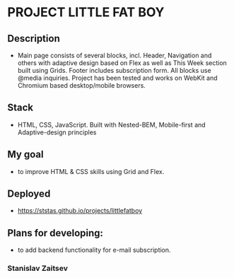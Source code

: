 # PROJECT LITTLE FAT BOY

## Description
  * Main page consists of several blocks, incl. Header, Navigation and others with adaptive design based on Flex as well as This Week section   built using Grids. Footer includes subscription form. All blocks use @media inquiries. Project has been tested and works on WebKit and Chromium based desktop/mobile browsers.

## Stack
 * HTML, CSS, JavaScript. Built with Nested-BEM, Mobile-first and Adaptive-design principles

## My goal
 * to improve HTML & CSS skills using Grid and Flex.

## Deployed
 * https://ststas.github.io/projects/littlefatboy

## Plans for developing:  
* to add backend functionality for e-mail subscription.

### Stanislav Zaitsev 
